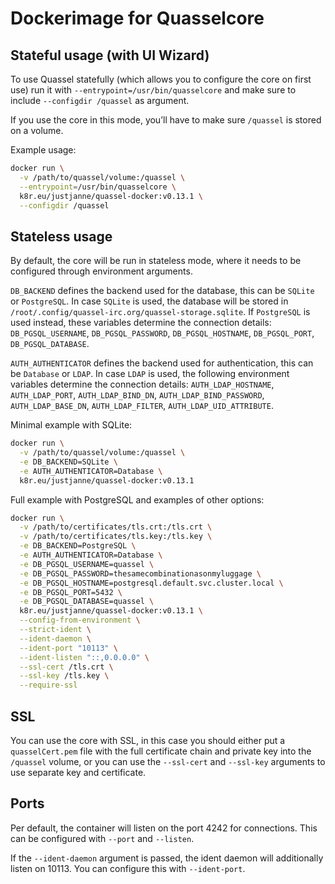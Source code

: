 # Dockerimage for Quasselcore

## Stateful usage (with UI Wizard)

To use Quassel statefully (which allows you to configure the core on first use)
run it with `--entrypoint=/usr/bin/quasselcore` and make sure to include
`--configdir /quassel` as argument.

If you use the core in this mode, you’ll have to make sure `/quassel` is stored
on a volume.

Example usage:

```bash
docker run \
  -v /path/to/quassel/volume:/quassel \
  --entrypoint=/usr/bin/quasselcore \
  k8r.eu/justjanne/quassel-docker:v0.13.1 \
  --configdir /quassel
```

## Stateless usage

By default, the core will be run in stateless mode, where it needs to be
configured through environment arguments.

`DB_BACKEND` defines the backend used for the database, this can be `SQLite` or
`PostgreSQL`. In case `SQLite` is used, the database will be stored in
`/root/.config/quassel-irc.org/quassel-storage.sqlite`. If `PostgreSQL` is used
instead, these variables determine the connection details: `DB_PGSQL_USERNAME`,
`DB_PGSQL_PASSWORD`, `DB_PGSQL_HOSTNAME`, `DB_PGSQL_PORT`, `DB_PGSQL_DATABASE`.

`AUTH_AUTHENTICATOR` defines the backend used for authentication, this can be
`Database` or `LDAP`. In case `LDAP` is used, the following environment
variables determine the connection details: `AUTH_LDAP_HOSTNAME`,
`AUTH_LDAP_PORT`, `AUTH_LDAP_BIND_DN`, `AUTH_LDAP_BIND_PASSWORD`,
`AUTH_LDAP_BASE_DN`, `AUTH_LDAP_FILTER`, `AUTH_LDAP_UID_ATTRIBUTE`.

Minimal example with SQLite:

```bash
docker run \
  -v /path/to/quassel/volume:/quassel \
  -e DB_BACKEND=SQLite \
  -e AUTH_AUTHENTICATOR=Database \
  k8r.eu/justjanne/quassel-docker:v0.13.1
```

Full example with PostgreSQL and examples of other options:

```bash
docker run \
  -v /path/to/certificates/tls.crt:/tls.crt \
  -v /path/to/certificates/tls.key:/tls.key \
  -e DB_BACKEND=PostgreSQL \
  -e AUTH_AUTHENTICATOR=Database \
  -e DB_PGSQL_USERNAME=quassel \
  -e DB_PGSQL_PASSWORD=thesamecombinationasonmyluggage \
  -e DB_PGSQL_HOSTNAME=postgresql.default.svc.cluster.local \
  -e DB_PGSQL_PORT=5432 \
  -e DB_PGSQL_DATABASE=quassel \
  k8r.eu/justjanne/quassel-docker:v0.13.1 \
  --config-from-environment \
  --strict-ident \
  --ident-daemon \
  --ident-port "10113" \
  --ident-listen "::,0.0.0.0" \
  --ssl-cert /tls.crt \
  --ssl-key /tls.key \
  --require-ssl
```

## SSL

You can use the core with SSL, in this case you should either put a
`quasselCert.pem` file with the full certificate chain and private key into
the `/quassel` volume, or you can use the `--ssl-cert` and `--ssl-key`
arguments to use separate key and certificate.

## Ports

Per default, the container will listen on the port 4242 for connections.
This can be configured with `--port` and `--listen`.

If the `--ident-daemon` argument is passed, the ident daemon will additionally
listen on 10113. You can configure this with `--ident-port`.
